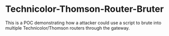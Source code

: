 # Technicolor-Thomson-Router-Bruter
This is a POC demonstrating how a attacker could use a script to brute into multiple Technicolor/Thomson routers through the gateway.
